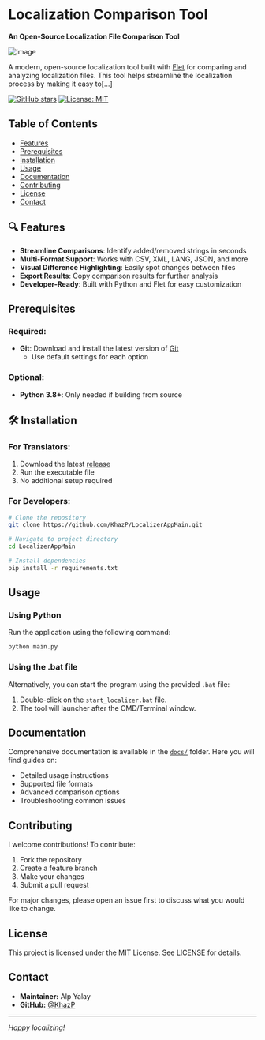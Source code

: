 # Localization Comparison Tool

**An Open-Source Localization File Comparison Tool**

![image](https://github.com/user-attachments/assets/2a19bfb0-9ecf-40b4-9286-02ac368618b9)

A modern, open-source localization tool built with [Flet](https://flet.dev/) for comparing and analyzing localization files. This tool helps streamline the localization process by making it easy to[...]

[![GitHub stars](https://img.shields.io/github/stars/KhazP/LocalizerAppMain)](https://github.com/KhazP/LocalizerAppMain/stargazers)
[![License: MIT](https://img.shields.io/badge/License-MIT-yellow.svg)](LICENSE)

## Table of Contents

- [Features](#-features)
- [Prerequisites](#prerequisites)
- [Installation](#️-installation)
- [Usage](#usage)
- [Documentation](#documentation)
- [Contributing](#contributing)
- [License](#license)
- [Contact](#contact)

## 🔍 Features

- **Streamline Comparisons**: Identify added/removed strings in seconds
- **Multi-Format Support**: Works with CSV, XML, LANG, JSON, and more
- **Visual Difference Highlighting**: Easily spot changes between files
- **Export Results**: Copy comparison results for further analysis
- **Developer-Ready**: Built with Python and Flet for easy customization

## Prerequisites

### Required:
- **Git**: Download and install the latest version of [Git](https://git-scm.com/downloads/win)
  - Use default settings for each option

### Optional:
- **Python 3.8+**: Only needed if building from source

## 🛠️ Installation

### For Translators:
1. Download the latest [release](https://github.com/KhazP/LocalizerAppMain/releases)
2. Run the executable file
3. No additional setup required

### For Developers:
```bash
# Clone the repository
git clone https://github.com/KhazP/LocalizerAppMain.git

# Navigate to project directory
cd LocalizerAppMain

# Install dependencies
pip install -r requirements.txt
```

## Usage

### Using Python
Run the application using the following command:

```bash
python main.py
```

### Using the .bat file
Alternatively, you can start the program using the provided `.bat` file:

1. Double-click on the `start_localizer.bat` file.
2. The tool will launcher after the CMD/Terminal window.

## Documentation

Comprehensive documentation is available in the [`docs/`](./docs/) folder. Here you will find guides on:
- Detailed usage instructions
- Supported file formats
- Advanced comparison options
- Troubleshooting common issues

## Contributing

I welcome contributions! To contribute:
1. Fork the repository
2. Create a feature branch
3. Make your changes
4. Submit a pull request

For major changes, please open an issue first to discuss what you would like to change.

## License

This project is licensed under the MIT License. See [LICENSE](LICENSE) for details.

## Contact

- **Maintainer:** Alp Yalay
- **GitHub:** [@KhazP](https://github.com/KhazP)

---

*Happy localizing!*
